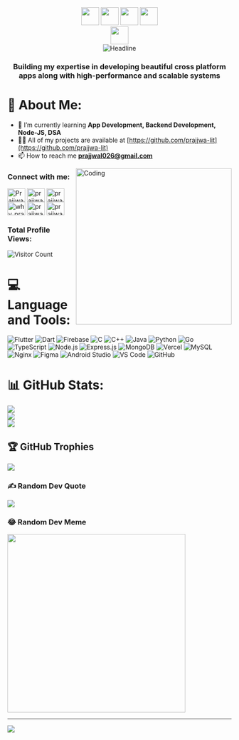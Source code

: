 <div align="center">
 <img height="40px" src="https://img.shields.io/badge/-Hello-faebee?&style=for-the-badge&logoWidth=50" />
 <img height="40px" src="https://img.shields.io/badge/-I'm-faebee?&style=for-the-badge&logoWidth=50" />
  <img height="40px" src="https://img.shields.io/badge/-PRAJJWAL-333d7a?&style=for-the-badge&logoWidth=50" />
  <img height="40px" src="https://img.shields.io/badge/-TRIPATHI-333d7a?&style=for-the-badge&logoWidth=50" />
    <br>
 <img height="40px" src="https://img.shields.io/badge/-I am skilled in-faebee?&style=for-the-badge&logoWidth=50" />
<br>


<img align="center" src="https://readme-typing-svg.herokuapp.com/?color=333d7a%&size=32&center=true&vCenter=true&width=600&height=50&pause=1000&vCenter=true&background=faebee&lines=App+Development;Problem+Solving;Backend+Development;A.I.+Tools" alt="Headline" />
</div>

<h3 align="center">Building my expertise in developing beautiful cross platform apps along with high-performance and scalable systems </h3>

# 💫 About Me:
- 🌱 I’m currently learning **App Development, Backend Development, Node-JS, DSA**
- 👨‍💻 All of my projects are available at [https://github.com/prajjwa-lit](https://github.com/prajjwa-lit) 
- 📫 How to reach me **prajjwal026@gmail.com**

<img align="right" alt="Coding" width="350" src="https://media.giphy.com/media/Rpl1sod1vCXK0L2SUN/giphy.gif?cid=ecf05e47q6k4xns7eaflnkt8jfsrtc3ru58j28klf5x7rw87&ep=v1_gifs_search&rid=giphy.gif&ct=g">


<h3 align="left">Connect with me:</h3>
<p align="left">
<a href="https://twitter.com/PrajjwalitHere" target="blank"><img align="center" src="https://raw.githubusercontent.com/rahuldkjain/github-profile-readme-generator/master/src/images/icons/Social/twitter.svg" alt="PrajjwalitHere" height="30" width="40" /></a>
<a href="https://www.linkedin.com/in/prajjwal-tripathi-a2473a276/" target="blank"><img align="center" src="https://raw.githubusercontent.com/rahuldkjain/github-profile-readme-generator/master/src/images/icons/Social/linked-in-alt.svg" alt="prajjwal-tripathi-a2473a276/" height="30" width="40" /></a>
<a href="https://www.instagram.com/prajjwa.lit/" target="blank"><img align="center" src="https://raw.githubusercontent.com/rahuldkjain/github-profile-readme-generator/master/src/images/icons/Social/instagram.svg" alt="prajjwa.lit" height="30" width="40" /></a>
<a href="https://www.codechef.com/users/why_prajjwalit" target="blank"><img align="center" src="https://cdn.jsdelivr.net/npm/simple-icons@3.1.0/icons/codechef.svg" alt="why_prajjwalit" height="30" width="40" /></a>
<a href="https://www.hackerrank.com/profile/prajjwal026" target="blank"><img align="center" src="https://raw.githubusercontent.com/rahuldkjain/github-profile-readme-generator/master/src/images/icons/Social/hackerrank.svg" alt="prajjwal026" height="30" width="40" /></a>
<a href="https://codeforces.com/profile/prajjwalit" target="blank"><img align="center" src="https://raw.githubusercontent.com/rahuldkjain/github-profile-readme-generator/master/src/images/icons/Social/codeforces.svg" alt="prajjwalit" height="30" width="40" /></a>
</p>

### Total Profile Views:
![Visitor Count](https://profile-counter.glitch.me/prajjwa-lit/count.svg)

# 💻 Language and Tools:

![Flutter](https://img.shields.io/badge/Flutter-02569B?style=for-the-badge&logo=flutter&logoColor=white)
![Dart](https://img.shields.io/badge/Dart-0175C2?style=for-the-badge&logo=dart&logoColor=white)
![Firebase](https://img.shields.io/badge/Firebase-FFCA28?style=for-the-badge&logo=firebase&logoColor=black)
![C](https://img.shields.io/badge/C-00599C?style=for-the-badge&logo=c&logoColor=white)
![C++](https://img.shields.io/badge/C%2B%2B-00599C?style=for-the-badge&logo=c%2B%2B&logoColor=white)
![Java](https://img.shields.io/badge/Java-ED8B00?style=for-the-badge&logo=java&logoColor=white)
![Python](https://img.shields.io/badge/Python-14354C?style=for-the-badge&logo=python&logoColor=white)
![Go](https://img.shields.io/badge/Go-00ADD8?style=for-the-badge&logo=go&logoColor=white)
![TypeScript](https://img.shields.io/badge/TypeScript-007ACC?style=for-the-badge&logo=typescript&logoColor=white)
![Node.js](https://img.shields.io/badge/Node.js-43853D?style=for-the-badge&logo=node.js&logoColor=white)
![Express.js](https://img.shields.io/badge/Express.js-000000?style=for-the-badge&logo=express&logoColor=white)
![MongoDB](https://img.shields.io/badge/MongoDB-4EA94B?style=for-the-badge&logo=mongodb&logoColor=white)
![Vercel](https://img.shields.io/badge/Vercel-000000?style=for-the-badge&logo=vercel&logoColor=white)
![MySQL](https://img.shields.io/badge/MySQL-4479A1?style=for-the-badge&logo=mysql&logoColor=white)
![Nginx](https://img.shields.io/badge/Nginx-009639?style=for-the-badge&logo=nginx&logoColor=white)
![Figma](https://img.shields.io/badge/Figma-F24E1E?style=for-the-badge&logo=figma&logoColor=white)
![Android Studio](https://img.shields.io/badge/Android%20Studio-3DDC84?style=for-the-badge&logo=android-studio&logoColor=white)
![VS Code](https://img.shields.io/badge/Visual%20Studio%20Code-0078D4?style=for-the-badge&logo=visual-studio-code&logoColor=white)
![GitHub](https://img.shields.io/badge/GitHub-181717?style=for-the-badge&logo=github&logoColor=white)



# 📊 GitHub Stats:
![](https://github-readme-stats.vercel.app/api?username=prajjwa-lit&theme=dark&hide_border=false&include_all_commits=false&count_private=true)<br/>
![](https://github-readme-streak-stats.herokuapp.com/?user=prajjwa-lit&theme=dark&hide_border=false)<br/>
![](https://github-readme-stats.vercel.app/api/top-langs/?username=prajjwa-lit&theme=dark&hide_border=false&include_all_commits=false&count_private=true&layout=compact)

## 🏆 GitHub Trophies
![](https://github-profile-trophy.vercel.app/?username=prajjwa-lit&theme=radical&no-frame=false&no-bg=false&margin-w=4)

### ✍️ Random Dev Quote
![](https://quotes-github-readme.vercel.app/api?type=horizontal&theme=radical)

### 😂 Random Dev Meme
<img src='https://randommeme-five.vercel.app/' style="height: 400px;"/>

---
[![](https://visitcount.itsvg.in/api?id=prajjwa-lit&icon=0&color=0)](https://visitcount.itsvg.in)

<!-- Proudly created with GPRM ( https://gprm.itsvg.in ) -->
